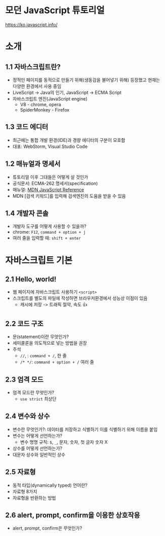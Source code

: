 # 모던 JavaScript 튜토리얼

https://ko.javascript.info/

# 소개

## 1.1 자바스크립트란?

- 정적인 페이지를 동적으로 만들기 위해(생동감을 불어넣기 위해) 등장했고 현재는 다양한 환경에서 사용 중임
- LiveScript -> Java의 인기, JavaScript -> ECMA Script
- 자바스크립트 엔진(JavaScript engine)
    - V8 - chrome, opera
    - SpiderMonkey - Firefox

## 1.3 코드 에디터

- 최근에는 통합 개발 환경(IDE)과 경량 에디터의 구분이 모호함
- 대표: WebStorm, Visual Studio Code

## 1.2 매뉴얼과 명세서

- 튜토리얼 이후 그대들은 어떻게 살 것인가
- 공식문서: ECMA-262 명세서(specification)
- 매뉴얼: [MDN JavaScript Reference](https://developer.mozilla.org/en-US/docs/Web/JavaScript/Reference)
- MDN [검색 키워드]를 입력해 검색엔진의 도움을 받을 수 있음

## 1.4 개발자 콘솔

- 개발자 도구를 어떻게 사용할 수 있을까?
- chrome: `F12`, `command + option + j`
- 여러 줄을 입력할 때: `shift + enter`

# 자바스크립트 기본

## 2.1 Hello, world!

- 웹 페이지에 자바스크립트 사용하기 `<script>`
- 스크립트를 별도의 파일에 작성하면 브라우저환경에서 성능상 이점이 있음
    - 캐시에 저장 -> 트래픽 절약, 속도 👍

## 2.2 코드 구조

- 문(statement)이란 무엇인가?
- 세미콜론을 의도적으로 넣는 방법을 권장
- 주석
    - `//`, : `command + /`, 한 줄
    - `/* */`: `command + option + /` 여러 줄

## 2.3 엄격 모드

- 엄격 모드란 무엇인가?
    - `use strict` 최상단

## 2.4 변수와 상수

- 변수란 무엇인가?: 데이터를 저장하고 식별하기 이를 식별하기 위해 이름을 붙임
- 변수는 어떻게 선언하는가?
    - 변수 명명 규칙: `$`, `_`, 문자, 숫자, 첫 글자 숫자 X
- 상수를 어떻게 선언하는가?
- 대문자 상수와 일반적인 상수

## 2.5 자료형

- 동적 타입(dynamically typed) 언어란?
- 자료형 8가지
- 자료형을 반환하는 방법

## 2.6 alert, prompt, confirm을 이용한 상호작용

- alert, prompt, confirm은 무엇인가?

